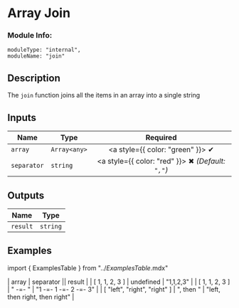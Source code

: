 # Array Join
### Module Info: 
```
moduleType: "internal",
moduleName: "join"
```

## Description
The `join` function joins all the items in an array into a single string

## Inputs
| Name | Type | Required
|------|------|:-----:|
| `array` | `Array<any>` | <a style={{ color: "green" }}> ✔ </a>
| `separator` | `string` | <a style={{ color: "red" }}> ✖ </a> _(Default: `","`)_


## Outputs
| Name | Type |
|------|------|
| `result` | `string` |

## Examples
import { ExamplesTable } from "../_ExamplesTable_.mdx"

<ExamplesTable>
| array | separator || result |
| [ 1, 1, 2, 3 ] | undefined | "1,1,2,3" |
| [ 1, 1, 2, 3 ] | " -=- " | "1 -=- 1 -=- 2 -=- 3" |
| [ "left", "right", "right" ] | ", then " | "left, then right, then right" |
</ExamplesTable>